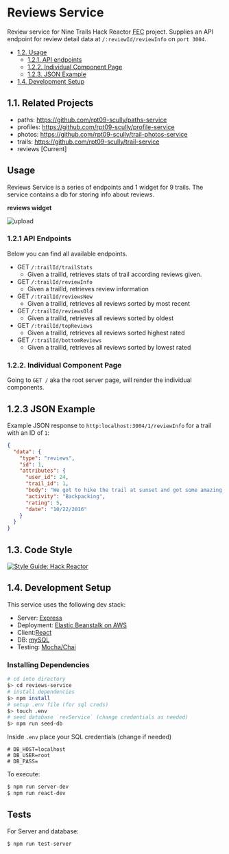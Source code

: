 # Reviews Service

Review service for Nine Trails Hack Reactor <abbr title="Front End Capstone">FEC</abbr> project. Supplies an API endpoint for review detail data at `/:reviewId/reviewInfo` on `port 3004`.

- [1.2. Usage](#13-usage)
    - [1.2.1. API endpoints](#121-api-endpoints)
    - [1.2.2. Individual Component Page](#122-individual-component-page)
    - [1.2.3. JSON Example](#123-json-example)
- [1.4. Development Setup](#14-development-setup)

## 1.1. Related Projects

- paths: https://github.com/rpt09-scully/paths-service
- profiles: https://github.com/rpt09-scully/profile-service
- photos: https://github.com/rpt09-scully/trail-photos-service
- trails: https://github.com/rpt09-scully/trail-service
- reviews [Current]

## Usage

Reviews Service is a series of endpoints and 1 widget for 9 trails. The service contains a db for storing info about reviews.

**reviews widget**

![upload](https://gfycat.com/SkeletalOrnateKillerwhale.gif)

###  1.2.1 API Endpoints

Below you can find all available endpoints.

+ GET `/:trailId/trailStats`
  - Given a trailId, retrieves stats of trail according reviews given.
+ GET `/:trailId/reviewInfo`
  - Given a trailId, retrieves review information
+ GET `/:trailId/reviewsNew`
  - Given a trailId, retrieves all reviews sorted by most recent
+ GET `/:trailId/reviewsOld`
  - Given a trailId, retrieves all reviews sorted by oldest
+ GET `/:trailId/topReviews`
  - Given a trailId, retrieves all reviews sorted highest rated
+ GET `/:trailId/bottomReviews`
  - Given a trailId, retrieves all reviews sorted by lowest rated

### 1.2.2. Individual Component Page

Going to `GET /` aka the root server page, will render the individual components.



## 1.2.3 JSON Example

Example JSON response to `http:localhost:3004/1/reviewInfo` for a trail with an ID of `1`:

```json
{
  "data": {
    "type": "reviews",
    "id": 1,
    "attributes": {
      "user_id": 24,
      "trail_id": 1,
      "body": "We got to hike the trail at sunset and got some amazing pictures. The view was worth every step!",
      "activity": "Backpacking",
      "rating": 5,
      "date": "10/22/2016"
    }
  }
}
```

## 1.3. Code Style

[![Style Guide: Hack Reactor](https://img.shields.io/badge/Style%20Guide-Hack%20Reactor-blue.svg)](https://github.com/hackreactor-labs/eslint-config-hackreactor)


## 1.4. Development Setup

This service uses the following dev stack:

  - Server: [Express](http://expressjs.com/)
  - Deployment: [Elastic Beanstalk on AWS](https://aws.amazon.com/elasticbeanstalk/)
  - Client:[React](http://reactjs.org/)
  - DB: [mySQL](https://dev.mysql.com/doc/refman/5.7/en/)
  - Testing: [Mocha/Chai](https://www.chaijs.com/)



### Installing Dependencies

```sh
# cd into directory
$> cd reviews-service
# install dependencies
$> npm install
# setup .env file (for sql creds)
$> touch .env
# seed database `revService` (change credentials as needed)
$> npm run seed-db
```

Inside `.env` place your SQL credentials (change if needed)
```
# DB_HOST=localhost
# DB_USER=root
# DB_PASS=
```

To execute:

```sh
$ npm run server-dev
$ npm run react-dev
```

## Tests
For Server and database:
```sh
$ npm run test-server
```
